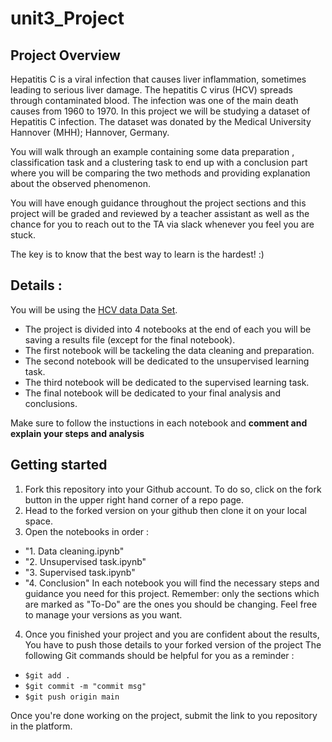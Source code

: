 # unit3_Project
## Project Overview 
Hepatitis C is a viral infection that causes liver inflammation, sometimes leading to serious liver damage. The hepatitis C virus (HCV) spreads through contaminated blood.
The infection was one of the main death causes from 1960 to 1970. 
In this project we will be studying a dataset of Hepatitis C infection. The dataset was donated by the Medical University Hannover (MHH); Hannover, Germany.

You will walk through an example containing some data preparation , classification task and a clustering task to end up with a conclusion part where you will be comparing the two methods and providing explanation about the observed phenomenon.

You will have enough guidance throughout the project sections and this project will be graded and reviewed by a teacher assistant as well as the chance for you to reach out to the TA via slack whenever you feel you are stuck.

The key is to know that the best way to learn is the hardest! :)

## Details :
You will be using the [HCV data Data Set](https://archive.ics.uci.edu/ml/datasets/HCV+data#). 
- The project is divided into 4 notebooks at the end of each you will be saving a results file (except for the final notebook).
- The first notebook will be tackeling the data cleaning and preparation.
- The second notebook will be dedicated to the unsupervised learning task.
- The third notebook will be dedicated to the supervised learning task.
- The final notebook will be dedicated to your final analysis and conclusions.

Make sure to follow the instuctions in each notebook and **comment and explain your steps and analysis** 

## Getting started 
1. Fork this repository into your Github account. To do so, click on the fork button in the upper right hand corner of a repo page.
2. Head to the forked version on your github then clone it on your local space.
3. Open the notebooks in order :
* "1. Data cleaning.ipynb"
* "2. Unsupervised task.ipynb"
* "3. Supervised task.ipynb"
* "4. Conclusion"
In each notebook you will find the necessary steps and guidance you need for this project.
Remember: only the sections which are marked as "To-Do" are the ones you should be changing.
Feel free to manage your versions as you want.


4. Once you finished your project and you are confident about the results, You have to push those details to your forked version of the project The following Git commands should be helpful for you as a reminder : 
* `$git add .` 
*  `$git commit -m "commit msg"` 
*  `$git push origin main`

Once you're done working on the project, submit the link to you repository in the platform.


